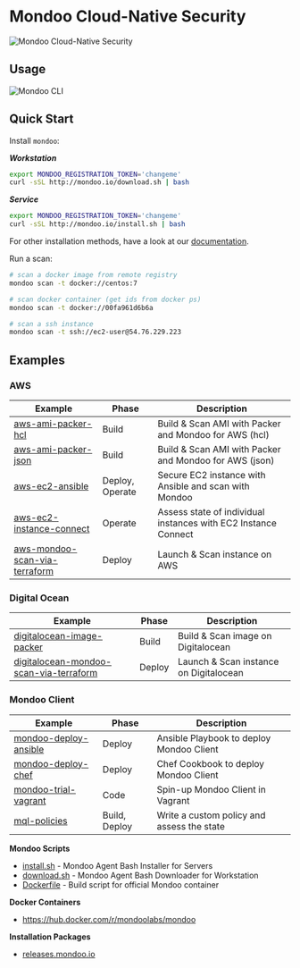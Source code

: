 # Mondoo Cloud-Native Security

![Mondoo Cloud-Native Security](assets/github.splash.png)

## Usage

![Mondoo CLI](assets/mondoo-cli.png)

## Quick Start

Install `mondoo`:

***Workstation***

```bash
export MONDOO_REGISTRATION_TOKEN='changeme'
curl -sSL http://mondoo.io/download.sh | bash
```

***Service***

```bash
export MONDOO_REGISTRATION_TOKEN='changeme'
curl -sSL http://mondoo.io/install.sh | bash
```

For other installation methods, have a look at our [documentation](https://docs.mondoo.io/getstarted/overview).

Run a scan:

```bash
# scan a docker image from remote registry
mondoo scan -t docker://centos:7

# scan docker container (get ids from docker ps)
mondoo scan -t docker://00fa961d6b6a

# scan a ssh instance
mondoo scan -t ssh://ec2-user@54.76.229.223
```

## Examples

### AWS

Example   | Phase | Description |
--------- | ----- | ----------- |
[aws-ami-packer-hcl](./examples/aws-ami-packer-hcl) | Build | Build & Scan AMI with Packer and Mondoo for AWS (hcl) |
[aws-ami-packer-json](./examples/aws-ami-packer-json) | Build | Build & Scan AMI with Packer and Mondoo for AWS (json) |
[aws-ec2-ansible](./examples/aws-ec2-ansible) | Deploy, Operate | Secure EC2 instance with Ansible and scan with Mondoo |
[aws-ec2-instance-connect](./examples/aws-ec2-instance-connect) | Operate | Assess state of individual instances with EC2 Instance Connect |
[aws-mondoo-scan-via-terraform](./examples/aws-mondoo-scan-via-terraform) | Deploy | Launch & Scan instance on AWS |

### Digital Ocean

Example   | Phase | Description |
--------- | ----- | ----------- |
[digitalocean-image-packer](./examples/digitalocean-image-packer) | Build | Build & Scan image on Digitalocean |
[digitalocean-mondoo-scan-via-terraform](./examples/digitalocean-mondoo-scan-via-terraform) | Deploy |  Launch & Scan instance on Digitalocean |

### Mondoo Client

Example   | Phase | Description |
--------- | ----- | ----------- |
[mondoo-deploy-ansible](./examples/mondoo-deploy-ansible) | Deploy | Ansible Playbook to deploy Mondoo Client |
[mondoo-deploy-chef](./examples/mondoo-deploy-chef) | Deploy | Chef Cookbook to deploy Mondoo Client |
[mondoo-trial-vagrant](./examples/mondoo-trial-vagrant) | Code |  Spin-up Mondoo Client in Vagrant |
[mql-policies](./examples/mql-policies) | Build, Deploy | Write a custom policy and assess the state |

**Mondoo Scripts**

- [install.sh](./install.sh) - Mondoo Agent Bash Installer for Servers
- [download.sh](./download.sh) - Mondoo Agent Bash Downloader for Workstation
- [Dockerfile](./Dockerfile) - Build script for official Mondoo container

**Docker Containers**

- https://hub.docker.com/r/mondoolabs/mondoo

**Installation Packages**

- [releases.mondoo.io](https://releases.mondoo.io)
